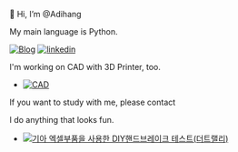 👋 Hi, I’m @Adihang

My main language is Python.

[![Blog](https://img.shields.io/badge/Aidhang-Blog-orange?logo=naver&style=for-the-badge)](https://blog.naver.com/limhan456)
[![linkedin](https://img.shields.io/badge/Aidhang-linkedin-indigo?logo=linkedin&style=for-the-badge)](www.linkedin.com/in/hanplanet)

I'm working on CAD with 3D Printer, too.
- [![CAD](https://img.shields.io/badge/Aidhang-thingiverse-blue?logo=thingiverse&style=for-the-badge)](https://www.thingiverse.com/hanbyel/designs)

If you want to study with me, please contact

I do anything that looks fun.
- [![기아 엑셀부품을 사용한 DIY핸드브레이크 테스트(더트랠리)](https://img.youtube.com/vi/AdfAfhjvNo8/0.jpg)](https://www.youtube.com/watch?v=AdfAfhjvNo8)
